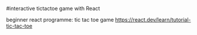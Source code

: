 #interactive tictactoe game with React

beginner react programme: tic tac toe game https://react.dev/learn/tutorial-tic-tac-toe

